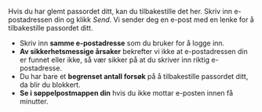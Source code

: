 ﻿Hvis du har glemt passordet ditt, kan du tilbakestille det her.
Skriv inn e-postadressen din og klikk *Send*.
Vi sender deg en e-post med en lenke for å tilbakestille passordet ditt.
* Skriv inn **samme e-postadresse** som du bruker for å logge inn.
* **Av sikkerhetsmessige årsaker** bekrefter vi ikke at e-postadressen din er funnet eller ikke,
så vær sikker på at du skriver inn riktig e-postadresse.
* Du har bare et **begrenset antall forsøk** på å tilbakestille passordet ditt,
da blir du blokkert.
* **Se i søppelpostmappen din** hvis du ikke mottar e-posten innen få minutter.
